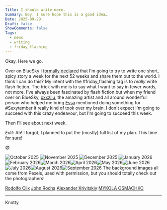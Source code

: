 ```yaml
---
Title: I should write more.
Summary: Boy, I sure hope this is a good idea…
Date: 2025-09-29
Draft: false
ShowComments: false
Tags:
  - news
  - writing
  - friday_flashing
---
```

Okay. Here we go.

Over on BlueSky I [formally declared](https://bsky.app/profile/knottybiscotti.bsky.social/post/3lzybpswwdc2b) that I'm going to try to write one short, spicy story a week for the next 52 weeks and share them out to the world.  I think I can do this?  My intent with the #friday_flashing tag is to *really* write flash fiction.  The trick with me is to say what I want to say in fewer words, not more.  I've always been fascinated by flash fiction but when my friend over on BlueSky, [xxxzilu](https://bsky.app/profile/xxxzilu.bsky.social), the amazing artist and all around wonderful person who helped me bring [Essa](/tags/essa_stiik) mentioned doing something for #Sexytember it really kind of took over my brain.  I don't expect I'm going to succeed with this crazy endeavour, but I'm going to succeed this week.

Then I'll see about next week.

*Edit:*  Ah!  I forgot, I planned to put the (mostly) full list of my plan. This time for sure!

😨

![October 2025](/writing/media/FridayFlashing/Friday_Flashing_2025-10.png) ![November 2025](/writing/media/FridayFlashing/Friday_Flashing_2025-11.png) ![December 2025](/writing/media/FridayFlashing/Friday_Flashing_2025-12.png) ![January 2026](/writing/media/FridayFlashing/Friday_Flashing_2026-01.png) ![February 2026](/writing/media/FridayFlashing/Friday_Flashing_2026-02.png)![March 2026](/writing/media/FridayFlashing/Friday_Flashing_2026-03.png)![April 2026](/writing/media/FridayFlashing/Friday_Flashing_2026-04.png)![May 2026](/writing/media/FridayFlashing/Friday_Flashing_2026-05.png)![June 2026](/writing/media/FridayFlashing/Friday_Flashing_2026-06.png)![July 2026](/writing/media/FridayFlashing/Friday_Flashing_2026-07.png)![August 2026](/writing/media/FridayFlashing/Friday_Flashing_2026-08.png)![September 2026](/writing/media/FridayFlashing/Friday_Flashing_2026-09.png)
The background images all come from Pexels, used with permission, but you should totally check out the photographers!

[Rodolfo Clix](https://www.pexels.com/photo/naked-woman-covered-with-shadows-1366948)
[John Rocha](https://www.pexels.com/photo/grayscale-photo-of-naked-woman-230986)
[Alexander Krivitskiy](https://www.pexels.com/photo/a-grayscale-of-a-naked-person-7738940)
[MYKOLA OSMACHKO](https://www.pexels.com/photo/a-couple-making-love-in-water-6463951)

***
<signature>Knotty</signature>
